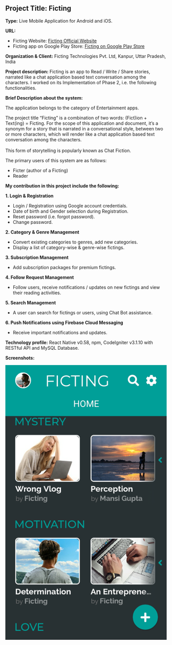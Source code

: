 ## Project Title: Ficting

**Type:** Live Mobile Application for Android and iOS.

**URL:**

* Ficting Website: <a href="http://ficting.com">Ficting Official Website</a>
* Ficting app on Google Play Store: <a href="https://play.google.com/store/apps/details?id=com.ficting.ficting">Ficting on Google Play Store</a>

**Organization & Client:** Ficting Technologies Pvt. Ltd, Kanpur, Uttar Pradesh, India

**Project description:** Ficting is an app to Read / Write / Share stories, narrated like a chat application based text conversation among the characters. I worked on its Implementation of Phase 2, i.e. the following functionalities. 

**Brief Description about the system:**

The application belongs to the category of Entertainment apps.

The project title “Ficting” is a combination of two words: (Fict)ion + Text(ing) = Ficting. For the scope of this application and document, it’s a synonym for a story that is narrated in a conversational style, between two or more characters, which will render like a chat application based text conversation among the characters.<br><br>This form of storytelling is popularly known as Chat Fiction.

The primary users of this system are as follows: 
* Ficter (author of a Ficting)
* Reader

**My contribution in this project include the following:**

**1. Login & Registration**
* Login / Registration using Google account credentials.
* Date of birth and Gender selection during Registration.
* Reset password (i.e. forgot password).
* Change password.

**2. Category & Genre Management**
* Convert existing categories to genres, add new categories.
* Display a list of category-wise & genre-wise fictings.

**3. Subscription Management**
* Add subscription packages for premium fictings.

**4. Follow Request Management**
* Follow users, receive notifications / updates on new fictings and view their reading activities.

**5. Search Management**
* A user can search for fictings or users, using Chat Bot assistance.

**6. Push Notifications using Firebase Cloud Messaging**
* Receive important notifications and updates.

**Technology profile:** React Native v0.58, npm, CodeIgniter v3.1.10 with RESTful API and MySQL Database.

**Screenshots:**

<kbd><img src="../images/ficting/1.png?raw=true"/></kbd>
